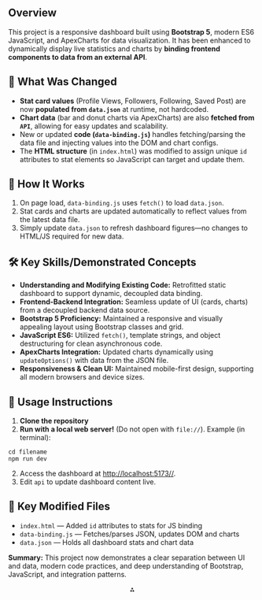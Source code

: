 ## Overview

This project is a responsive dashboard built using **Bootstrap 5**, modern ES6 JavaScript, and ApexCharts for data visualization. It has been enhanced to dynamically display live statistics and charts by **binding frontend components to data from an external API**.

## 🔄 What Was Changed

- **Stat card values** (Profile Views, Followers, Following, Saved Post) are now **populated from `data.json`** at runtime, not hardcoded.
- **Chart data** (bar and donut charts via ApexCharts) are also **fetched from `API`**, allowing for easy updates and scalability.
- New or updated **code (`data-binding.js`)** handles fetching/parsing the data file and injecting values into the DOM and chart configs.
- The **HTML structure** (in `index.html`) was modified to assign unique `id` attributes to stat elements so JavaScript can target and update them.


## 📖 How It Works

1. On page load, `data-binding.js` uses `fetch()` to load `data.json`.
2. Stat cards and charts are updated automatically to reflect values from the latest data file.
3. Simply update `data.json` to refresh dashboard figures—no changes to HTML/JS required for new data.

## 🛠️ Key Skills/Demonstrated Concepts

- **Understanding and Modifying Existing Code:**
Retrofitted static dashboard to support dynamic, decoupled data binding.
- **Frontend-Backend Integration:**
Seamless update of UI (cards, charts) from a decoupled backend data source.
- **Bootstrap 5 Proficiency:**
Maintained a responsive and visually appealing layout using Bootstrap classes and grid.
- **JavaScript ES6:**
Utilized `fetch()`, template strings, and object destructuring for clean asynchronous code.
- **ApexCharts Integration:**
Updated charts dynamically using `updateOptions()` with data from the JSON file.
- **Responsiveness \& Clean UI:**
Maintained mobile-first design, supporting all modern browsers and device sizes.


## 🚀 Usage Instructions

1. **Clone the repository**
1. **Run with a local web server!** (Do not open with `file://`).
Example (in terminal):

```
cd filename
npm run dev
```

2. Access the dashboard at [http://localhost:5173//](http://localhost:5173//).
3. Edit `api` to update dashboard content live.

## 📁 Key Modified Files

- `index.html` — Added `id` attributes to stats for JS binding
- `data-binding.js` — Fetches/parses JSON, updates DOM and charts
- `data.json` — Holds all dashboard stats and chart data

**Summary:**
This project now demonstrates a clear separation between UI and data, modern code practices, and deep understanding of Bootstrap, JavaScript, and integration patterns.


<div style="text-align: center">⁂</div>

[^1]: index.html

[^2]: data.json

[^3]: data-binding.js

